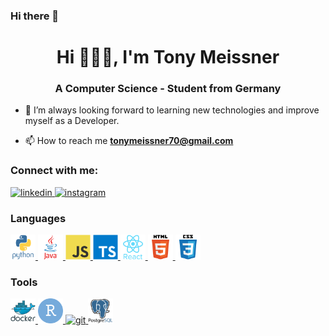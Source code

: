 ### Hi there 👋

<h1 align="center">Hi 👨🏻‍💻, I'm Tony Meissner</h1>
<h3 align="center">A Computer Science - Student from Germany</h3>

- 🔭 I’m always looking forward to learning new technologies and improve myself as a Developer.

- 📫 How to reach me **tonymeissner70@gmail.com**


<h3 align="left">Connect with me:</h3>
<p align="left">
  <a href="https://www.linkedin.com/in/tony-meissner" target="_blank" rel="noreferrer"> 
    <img src="https://raw.githubusercontent.com/devicons/devicon/master/icons/Social/linked-in-alt.svg" alt="linkedin" width="40" height="40"/> 
  </a> 
  <a href="https://instagram.com/tony.pbt" target="_blank" rel="noreferrer"> 
    <img src="https://raw.githubusercontent.com/devicons/devicon/master/icons/Social/instagram.svg" alt="instagram" width="40" height="40"/> 
  </a> 
</p>


<h3 align="left">Languages</h3>

<p align="left"> 
<a href="https://www.python.org/" target="_blank" rel="noreferrer"> 
  <img src="https://raw.githubusercontent.com/devicons/devicon/master/icons/python/python-original-wordmark.svg" alt="python" width="40" height="40"/> 
</a> 

<a href="https://www.java.com/de/" target="_blank" rel="noreferrer"> 
  <img src="https://raw.githubusercontent.com/devicons/devicon/master/icons/java/java-original-wordmark.svg" alt="java" width="40" height="40"/> 
</a> 

<a href="https://developer.mozilla.org/en-US/docs/Web/JavaScript" target="_blank" rel="noreferrer"> 
  <img src="https://raw.githubusercontent.com/devicons/devicon/master/icons/javascript/javascript-original.svg" alt="javascript" width="40" height="40"/> 
</a>   
  
<a href="https://www.typescriptlang.org/" target="_blank" rel="noreferrer"> 
  <img src="https://raw.githubusercontent.com/devicons/devicon/master/icons/typescript/typescript-original.svg" alt="typescript" width="40" height="40"/> 
</a> 
  
 <a href="https://reactjs.org/" target="_blank" rel="noreferrer"> 
  <img src="https://raw.githubusercontent.com/devicons/devicon/master/icons/react/react-original-wordmark.svg" alt="react" width="40" height="40"/> 
</a> 
  
<a href="https://www.w3.org/html/" target="_blank" rel="noreferrer"> 
  <img src="https://raw.githubusercontent.com/devicons/devicon/master/icons/html5/html5-original-wordmark.svg" alt="html5" width="40" height="40"/> 
</a> 
  
<a href="https://www.w3schools.com/css/" target="_blank" rel="noreferrer"> 
  <img src="https://raw.githubusercontent.com/devicons/devicon/master/icons/css3/css3-original-wordmark.svg" alt="css3" width="40" height="40"/> 
</a> 
</p>


<h3 align="left">Tools</h3>

<p align="left"> 
<a href="https://www.docker.com/" target="_blank" rel="noreferrer"> 
  <img src="https://raw.githubusercontent.com/devicons/devicon/master/icons/docker/docker-original-wordmark.svg" alt="docker" width="40" height="40"/> 
</a> 
  
<a href="[https://posit.co/](https://posit.co/download/rstudio-desktop/)" target="_blank" rel="noreferrer"> 
  <img src="https://raw.githubusercontent.com/devicons/devicon/master/icons/rstudio/rstudio-original.svg" alt="R" width="40" height="40"/> 
</a> 
  
<a href="https://git-scm.com/" target="_blank" rel="noreferrer"> 
  <img src="https://www.vectorlogo.zone/logos/git-scm/git-scm-icon.svg" alt="git" width="40" height="40"/> 
</a>
  
<a href="https://www.postgresql.org" target="_blank" rel="noreferrer"> 
  <img src="https://raw.githubusercontent.com/devicons/devicon/master/icons/postgresql/postgresql-original-wordmark.svg" alt="postgresql" width="40" height="40"/> 
</a> 
</p>
